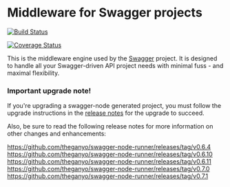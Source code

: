 # Middleware for Swagger projects

[![Build Status](https://travis-ci.org/theganyo/swagger-node-runner.svg?branch=master)](https://travis-ci.org/swagger-api/swagger-node-runner)

[![Coverage Status](https://coveralls.io/repos/theganyo/swagger-node-runner/badge.svg?branch=sway&service=github)](https://coveralls.io/github/theganyo/swagger-node-runner)

This is the middleware engine used by the [Swagger](https://www.npmjs.com/package/swagger) project. It is designed to handle all your Swagger-driven API project needs with minimal fuss - and maximal flexibility.

### Important upgrade note!

If you're upgrading a swagger-node generated project, you must follow the upgrade instructions in the [release notes](https://github.com/theganyo/swagger-node-runner/releases/tag/v0.6.0) for the upgrade to succeed.

Also, be sure to read the following release notes for more information on other changes and enhancements:

https://github.com/theganyo/swagger-node-runner/releases/tag/v0.6.4  
https://github.com/theganyo/swagger-node-runner/releases/tag/v0.6.10  
https://github.com/theganyo/swagger-node-runner/releases/tag/v0.6.11  
https://github.com/theganyo/swagger-node-runner/releases/tag/v0.7.0
https://github.com/theganyo/swagger-node-runner/releases/tag/v0.7.1
